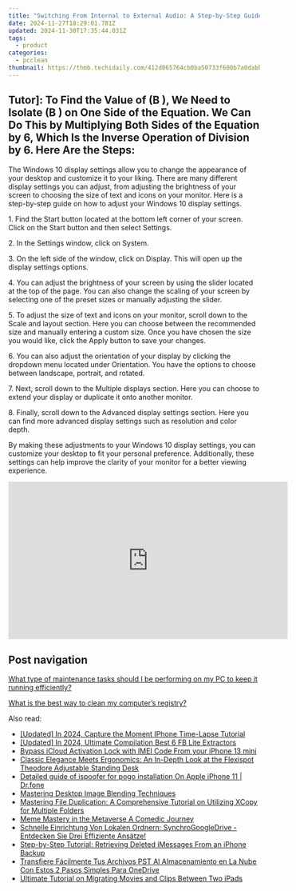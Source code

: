```yaml
---
title: "Switching From Internal to External Audio: A Step-by-Step Guide - Tips by YL Computing"
date: 2024-11-27T18:29:01.781Z
updated: 2024-11-30T17:35:44.031Z
tags:
  - product
categories:
  - pcclean
thumbnail: https://thmb.techidaily.com/412d065764cb0ba50733f600b7a0dabb6c2d4fd117a0cc25cd8642bbb251c9cc.png
---
```


## Tutor]: To Find the Value of \(B \), We Need to Isolate \(B \) on One Side of the Equation. We Can Do This by Multiplying Both Sides of the Equation by 6, Which Is the Inverse Operation of Division by 6. Here Are the Steps:

The Windows 10 display settings allow you to change the appearance of your desktop and customize it to your liking. There are many different display settings you can adjust, from adjusting the brightness of your screen to choosing the size of text and icons on your monitor. Here is a step-by-step guide on how to adjust your Windows 10 display settings. 

1\. Find the Start button located at the bottom left corner of your screen. Click on the Start button and then select Settings.

2\. In the Settings window, click on System.

3\. On the left side of the window, click on Display. This will open up the display settings options. 

4\. You can adjust the brightness of your screen by using the slider located at the top of the page. You can also change the scaling of your screen by selecting one of the preset sizes or manually adjusting the slider.

5\. To adjust the size of text and icons on your monitor, scroll down to the Scale and layout section. Here you can choose between the recommended size and manually entering a custom size. Once you have chosen the size you would like, click the Apply button to save your changes.

6\. You can also adjust the orientation of your display by clicking the dropdown menu located under Orientation. You have the options to choose between landscape, portrait, and rotated.

7\. Next, scroll down to the Multiple displays section. Here you can choose to extend your display or duplicate it onto another monitor.

8\. Finally, scroll down to the Advanced display settings section. Here you can find more advanced display settings such as resolution and color depth. 

By making these adjustments to your Windows 10 display settings, you can customize your desktop to fit your personal preference. Additionally, these settings can help improve the clarity of your monitor for a better viewing experience.

<!-- affiliate ads begin -->
<iframe width="560" height="315" src="https://www.youtube.com/embed/1CdWd06fCwc?si=wzg-68q0jAksPRXp" title="YouTube video player" frameborder="0" allow="accelerometer; autoplay; clipboard-write; encrypted-media; gyroscope; picture-in-picture; web-share" referrerpolicy="strict-origin-when-cross-origin" allowfullscreen></iframe>
<!-- affiliate ads end -->

## Post navigation

[What type of maintenance tasks should I be performing on my PC to keep it running efficiently?](https://tools.techidaily.com/pcclean/products/)

[What is the best way to clean my computer’s registry?](https://tools.techidaily.com/pcclean/products/)

<ins class="adsbygoogle"
     style="display:block"
     data-ad-format="autorelaxed"
     data-ad-client="ca-pub-7571918770474297"
     data-ad-slot="1223367746"></ins>

<ins class="adsbygoogle"
     style="display:block"
     data-ad-client="ca-pub-7571918770474297"
     data-ad-slot="8358498916"
     data-ad-format="auto"
     data-full-width-responsive="true"></ins>

<span class="atpl-alsoreadstyle">Also read:</span>
<div><ul>
<li><a href="https://fox-http.techidaily.com/updated-in-2024-capture-the-moment-iphone-time-lapse-tutorial/"><u>[Updated] In 2024, Capture the Moment IPhone Time-Lapse Tutorial</u></a></li>
<li><a href="https://facebook-clips.techidaily.com/updated-in-2024-ultimate-compilation-best-6-fb-lite-extractors/"><u>[Updated] In 2024, Ultimate Compilation Best 6 FB Lite Extractors</u></a></li>
<li><a href="https://activate-lock.techidaily.com/bypass-icloud-activation-lock-with-imei-code-from-your-iphone-13-mini-by-drfone-ios/"><u>Bypass iCloud Activation Lock with IMEI Code From your iPhone 13 mini</u></a></li>
<li><a href="https://buynow-help.techidaily.com/classic-elegance-meets-ergonomics-an-in-depth-look-at-the-flexispot-theodore-adjustable-standing-desk/"><u>Classic Elegance Meets Ergonomics: An In-Depth Look at the Flexispot Theodore Adjustable Standing Desk</u></a></li>
<li><a href="https://ios-pokemon-go.techidaily.com/detailed-guide-of-ispoofer-for-pogo-installation-on-apple-iphone-11-drfone-by-drfone-virtual-ios/"><u>Detailed guide of ispoofer for pogo installation On Apple iPhone 11 | Dr.fone</u></a></li>
<li><a href="https://extra-hints.techidaily.com/mastering-desktop-image-blending-techniques/"><u>Mastering Desktop Image Blending Techniques</u></a></li>
<li><a href="https://win-cloud.techidaily.com/mastering-file-duplication-a-comprehensive-tutorial-on-utilizing-xcopy-for-multiple-folders/"><u>Mastering File Duplication: A Comprehensive Tutorial on Utilizing XCopy for Multiple Folders</u></a></li>
<li><a href="https://extra-information.techidaily.com/meme-mastery-in-the-metaverse-a-comedic-journey/"><u>Meme Mastery in the Metaverse A Comedic Journey</u></a></li>
<li><a href="https://win-cloud.techidaily.com/schnelle-einrichtung-von-lokalen-ordnern-synchrogoogledrive-entdecken-sie-drei-effiziente-ansatze/"><u>Schnelle Einrichtung Von Lokalen Ordnern: SynchroGoogleDrive - Entdecken Sie Drei Effiziente Ansätze!</u></a></li>
<li><a href="https://win-cloud.techidaily.com/step-by-step-tutorial-retrieving-deleted-imessages-from-an-iphone-backup/"><u>Step-by-Step Tutorial: Retrieving Deleted iMessages From an iPhone Backup</u></a></li>
<li><a href="https://win-cloud.techidaily.com/transfiere-facilmente-tus-archivos-pst-al-almacenamiento-en-la-nube-con-estos-2-pasos-simples-para-onedrive/"><u>Transfiere Fácilmente Tus Archivos PST Al Almacenamiento en La Nube Con Estos 2 Pasos Simples Para OneDrive</u></a></li>
<li><a href="https://win-cloud.techidaily.com/ultimate-tutorial-on-migrating-movies-and-clips-between-two-ipads/"><u>Ultimate Tutorial on Migrating Movies and Clips Between Two iPads</u></a></li>
</ul></div>

